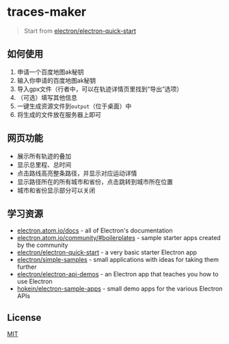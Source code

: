 # traces-maker

> Start from [electron/electron-quick-start](https://github.com/electron/electron-quick-start)

## 如何使用

1. 申请一个百度地图ak秘钥
2. 输入你申请的百度地图ak秘钥
3. 导入gpx文件（行者中，可以在轨迹详情页里找到“导出”选项）
4. （可选）填写其他信息
5. 一键生成资源文件到`output`（位于桌面）中
6. 将生成的文件放在服务器上即可

## 网页功能

- 展示所有轨迹的叠加
- 显示总里程、总时间
- 点击路线高亮整条路径，并显示对应运动详情
- 显示路径所在的所有城市和省份，点击跳转到城市所在位置
- 城市和省份显示部分可以关闭

## 学习资源

- [electron.atom.io/docs](http://electron.atom.io/docs) - all of Electron's documentation
- [electron.atom.io/community/#boilerplates](http://electron.atom.io/community/#boilerplates) - sample starter apps created by the community
- [electron/electron-quick-start](https://github.com/electron/electron-quick-start) - a very basic starter Electron app
- [electron/simple-samples](https://github.com/electron/simple-samples) - small applications with ideas for taking them further
- [electron/electron-api-demos](https://github.com/electron/electron-api-demos) - an Electron app that teaches you how to use Electron
- [hokein/electron-sample-apps](https://github.com/hokein/electron-sample-apps) - small demo apps for the various Electron APIs

## License

[MIT](LICENSE.md)
